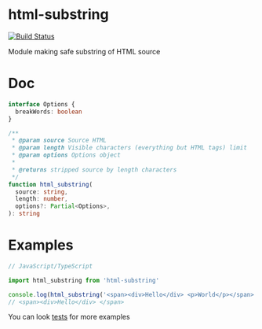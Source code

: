 # html-substring
[![Build Status](https://travis-ci.org/Tarik02/html-substring-js.svg?branch=master)](https://travis-ci.org/Tarik02/html-substring-js)

Module making safe substring of HTML source

# Doc
```ts
interface Options {
  breakWords: boolean
}

/**
 * @param source Source HTML
 * @param length Visible characters (everything but HTML tags) limit
 * @param options Options object
 *
 * @returns stripped source by length characters
 */
function html_substring(
  source: string,
  length: number,
  options?: Partial<Options>,
): string
```

# Examples
```ts
// JavaScript/TypeScript

import html_substring from 'html-substring'

console.log(html_substring('<span><div>Hello</div> <p>World</p></span>', 6))
// <span><div>Hello</div> </span>
```

You can look [tests](https://github.com/Tarik02/html-substring-js/blob/master/test/test.ts) for more examples
